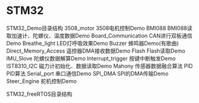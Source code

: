 # STM32

STM32_Demo目录结构
  3508_motor  3508电机控制Demo
  BMI088      BMI088读取加速计、陀螺仪、温度数据Demo
  Board_Communication CAN进行双板通信Demo
  Breathe_light  LED灯呼吸效果Demo
  Buzzer   蜂鸣器Demo(有歌曲)
  Direct_Memory_Access 遥控器DMA接收数据Demo
  Flash  Flash读取Demo
  IMU_Slove  陀螺仪数据解算Demo
  Interrupt_trigger 按键中断触发Demo
  IST8310_I2C  磁力计初始化、数据读取Demo
  Mahony  传感器数据融合算法
  PID  PID算法
  Serial_port 串口通信Demo
  SPI_DMA  SPI的DMA传输Demo
  Steer_Engine 舵机控制Demo


STM32_freeRTOS目录结构
